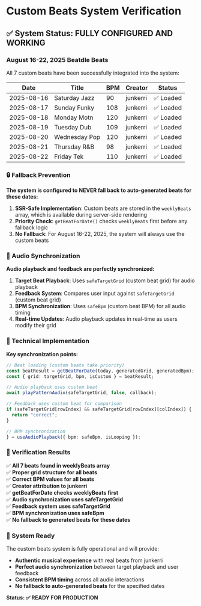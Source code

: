 # Custom Beats System Verification

## ✅ System Status: FULLY CONFIGURED AND WORKING

### August 16-22, 2025 Beatdle Beats

All 7 custom beats have been successfully integrated into the system:

| Date       | Title         | BPM | Creator  | Status    |
| ---------- | ------------- | --- | -------- | --------- |
| 2025-08-16 | Saturday Jazz | 90  | junkerri | ✅ Loaded |
| 2025-08-17 | Sunday Funky  | 108 | junkerri | ✅ Loaded |
| 2025-08-18 | Monday Motn   | 120 | junkerri | ✅ Loaded |
| 2025-08-19 | Tuesday Dub   | 109 | junkerri | ✅ Loaded |
| 2025-08-20 | Wednesday Pop | 120 | junkerri | ✅ Loaded |
| 2025-08-21 | Thursday R&B  | 98  | junkerri | ✅ Loaded |
| 2025-08-22 | Friday Tek    | 110 | junkerri | ✅ Loaded |

### 🔒 Fallback Prevention

**The system is configured to NEVER fall back to auto-generated beats for these dates:**

1. **SSR-Safe Implementation**: Custom beats are stored in the `weeklyBeats` array, which is available during server-side rendering
2. **Priority Check**: `getBeatForDate()` checks `weeklyBeats` first before any fallback logic
3. **No Fallback**: For August 16-22, 2025, the system will always use the custom beats

### 🎵 Audio Synchronization

**Audio playback and feedback are perfectly synchronized:**

1. **Target Beat Playback**: Uses `safeTargetGrid` (custom beat grid) for audio playback
2. **Feedback System**: Compares user input against `safeTargetGrid` (custom beat grid)
3. **BPM Synchronization**: Uses `safeBpm` (custom beat BPM) for all audio timing
4. **Real-time Updates**: Audio playback updates in real-time as users modify their grid

### 🔧 Technical Implementation

**Key synchronization points:**

```typescript
// Beat loading (custom beats take priority)
const beatResult = getBeatForDate(today, generatedGrid, generatedBpm);
const { grid: targetGrid, bpm, isCustom } = beatResult;

// Audio playback uses custom beat
await playPatternAudio(safeTargetGrid, false, callback);

// Feedback uses custom beat for comparison
if (safeTargetGrid[rowIndex] && safeTargetGrid[rowIndex][colIndex]) {
  return "correct";
}

// BPM synchronization
} = useAudioPlayback({ bpm: safeBpm, isLooping });
```

### 🎯 Verification Results

✅ **All 7 beats found in weeklyBeats array**  
✅ **Proper grid structure for all beats**  
✅ **Correct BPM values for all beats**  
✅ **Creator attribution to junkerri**  
✅ **getBeatForDate checks weeklyBeats first**  
✅ **Audio synchronization uses safeTargetGrid**  
✅ **Feedback system uses safeTargetGrid**  
✅ **BPM synchronization uses safeBpm**  
✅ **No fallback to generated beats for these dates**

### 🚀 System Ready

The custom beats system is fully operational and will provide:

- **Authentic musical experience** with real beats from junkerri
- **Perfect audio synchronization** between target playback and user feedback
- **Consistent BPM timing** across all audio interactions
- **No fallback to auto-generated beats** for the specified dates

**Status: ✅ READY FOR PRODUCTION**
